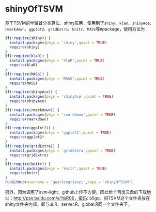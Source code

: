 # shinyOfTSVM
基于TSVM的半监督分类算法，shiny应用，使用到了`shiny`、`klaR`、`shinyAce`、`rmarkdown`、`ggplot2`、`gridExtra`、`knitr`、`MASS`等`R`package，使用方法为：
```R
if(!require(shiny)) {
  install.packages(pkgs = 'shiny',quiet = TRUE)
  require(shiny)
}
if(!require(klaR)) {
  install.packages(pkgs = 'klaR',quiet = TRUE)
  require(klaR)
}
if(!require(MASS)) {
  install.packages(pkgs = 'MASS',quiet = TRUE)
  require(MASS)
}
if(!require(shinyAce)) {
  install.packages(pkgs = 'shinyAce',quiet = TRUE)
  require(shinyAce)
}
if(!require(rmarkdown)) {
  install.packages(pkgs = 'rmarkdown',quiet = TRUE)
  require(rmarkdown)
}
if(!require(ggplot2)) {
  install.packages(pkgs = 'ggplot2',quiet = TRUE)
  require(ggplot2)
}
if(!require(gridExtra)) {
  install.packages(pkgs = 'gridExtra',quiet = TRUE)
  require(gridExtra)
}
if(!require(knitr)) {
  install.packages(pkgs = 'knitr',quiet = TRUE)
  require(knitr)
}
runGitHub(username = 'guanlongtianzi',repo = 'shinyOfTSVM') 
```
另外，因为调用了svm-light，github上传不方便，因此给个百度云盘的下载地址：http://pan.baidu.com/s/1tsR06，密码: b5gq。把TSVM这个文件夹放在shiny文件夹内部，即与ui.R、server.R、global.R同一个文件夹下。
